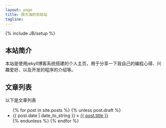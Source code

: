 ```yaml
---
layout: page
title: 胖大海的杂烩站
tagline: 
---
```

{% include JB/setup %}

## 本站简介

本站是使用jekyll博客系统搭建的个人主页，用于分享一下我自己的编程心得、兴趣爱好、以及开发的程序的介绍等。
    
## 文章列表

以下是文章列表

<ul class="posts">
  {% for post in site.posts %}
    {% unless post.draft %}
    <li><span>{{ post.date | date_to_string }}</span> &raquo; <a href="{{ BASE_PATH }}{{ post.url }}">{{ post.title }}</a></li>
    {% endunless %}
  {% endfor %}
</ul>
